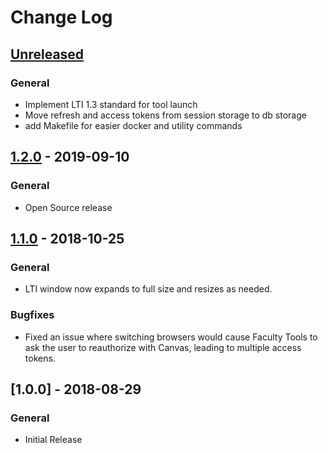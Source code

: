 # Change Log

## [Unreleased]

### General

- Implement LTI 1.3 standard for tool launch
- Move refresh and access tokens from session storage to db storage
- add Makefile for easier docker and utility commands

## [1.2.0] - 2019-09-10

### General

- Open Source release

## [1.1.0] - 2018-10-25

### General

- LTI window now expands to full size and resizes as needed.

### Bugfixes

- Fixed an issue where switching browsers would cause Faculty Tools to ask the user to reauthorize with Canvas, leading to multiple access tokens.

## [1.0.0] - 2018-08-29

### General

- Initial Release

[Unreleased]: https://github.com/ucfopen/faculty-tools/compare/v1.2.0...master
[1.2.0]: https://github.com/ucfopen/faculty-tools/compare/v1.1.0...v1.2.0
[1.1.0]: https://github.com/ucfopen/faculty-tools/compare/v1.0.0...v1.1.0
